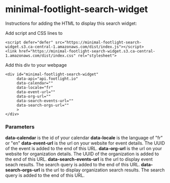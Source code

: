# minimal-footlight-search-widget

Instructions for adding the HTML to display this search widget:

Add script and CSS lines to <head>
```
<script defer="defer" src="https://minimal-footlight-search-widget.s3.ca-central-1.amazonaws.com/dist/index.js"></script>
<link href="https://minimal-footlight-search-widget.s3.ca-central-1.amazonaws.com/dist/index.css" rel="stylesheet">
```

Add this div to your webpage <body>
```
<div id="minimal-footlight-search-widget" 
     data-api="api.footlight.io" 
     data-calendar="" 
     data-locale="fr"
     data-event-url="" 
     data-org-url="" 
     data-search-events-url="" 
     data-search-orgs-url=""
     >
</div>
```
### Parameters
**data-calendar** is the id of your calendar
**data-locale** is the language of "fr" or "en"
**data-event-url** is the url on your website for event details. The UUID of the event is added to the end of this URL.
**data-org-url** is the url on your website for organization details. The UUID of the organization is added to the end of this URL.
**data-search-events-url** is the url to display event seach results. The search query is added to the end of this URL.
**data-search-orgs-url** is the url to display organization search results.  The search query is added to the end of this URL.
  
  
